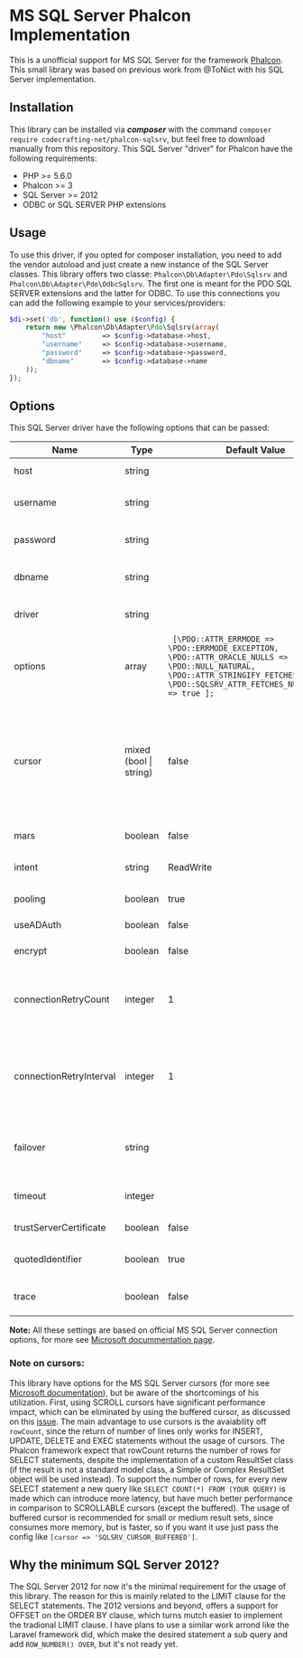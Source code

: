 # MS SQL Server Phalcon Implementation

This is a unofficial support for MS SQL Server for the framework [Phalcon](https://phalconphp.com). This small library was based on previous work from @ToNict with his SQL Server implementation.

## Installation

This library can be installed via ***composer*** with the command `composer require codecrafting-net/phalcon-sqlsrv`, but feel free to download manually from this repository. This SQL Server "driver" for Phalcon have the following requirements:

- PHP >= 5.6.0
- Phalcon >= 3
- SQL Server >= 2012
- ODBC or SQL SERVER PHP extensions

## Usage

To use this driver, if you opted for composer installation, you need to add the vendor autoload and just create a new instance of the SQL Server classes. This library offers two classe: `Phalcon\Db\Adapter\Pdo\Sqlsrv` and `Phalcon\Db\Adapter\Pdo\OdbcSqlsrv`. The first one is meant for the PDO SQL SERVER extensions and the latter for ODBC. To use this connections you can add the following example to your services/providers:

```php
$di->set('db', function() use ($config) {
	return new \Phalcon\Db\Adapter\Pdo\Sqlsrv(array(
		"host"         => $config->database->host,
		"username"     => $config->database->username,
		"password"     => $config->database->password,
		"dbname"       => $config->database->name
	));
});
```

## Options

This SQL Server driver have the following options that can be passed:

Name | Type | Default Value | Description | Required
------------ | ------------ | ------------- | ------------- | -------------
host | string | | Set the server attribute on the DSN string connection for the desired host | yes
username | string | | The username attribute on the DSN string connection for the desired DB username | yes
password | string | | The password attribute on the DSN string connection for the desired DB password | yes
dbname | string | | The database attribute on the DSN string connection for the desired DB name | yes
driver | string | | The driver attribute on the DSN string connection for the desired driver | only for OdbcSqlsrv class
options | array | ` [\PDO::ATTR_ERRMODE => \PDO::ERRMODE_EXCEPTION, \PDO::ATTR_ORACLE_NULLS => \PDO::NULL_NATURAL, \PDO::ATTR_STRINGIFY_FETCHES => false, \PDO::SQLSRV_ATTR_FETCHES_NUMERIC_TYPE => true ];` | The optional PDO connection attributes | no
cursor | mixed (bool &#124; string) | false | Set or not a MS SQL Server cursor. If the value is true for every new statement the option `[\PDO::ATTR_CURSOR => \PDO::CURSOR_SCROLL]` will be passed. If the value is a string not only the cursor is setted to SCROLL but, the attribute `\PDO::SQLSRV_ATTR_CURSOR_SCROLL_TYPE` is also setted with option value. For `EXEC` statements the cursor option is ignored | no
mars | boolean | false | Set or not the MultipleActiveResultSets attribute on the DSN string connection | no
intent | string | ReadWrite | Declares the application workload type when connecting to a server. Possible values are ReadOnly and ReadWrite | no
pooling | boolean | true | Specifies whether the connection is assigned from a connection pool | no
useADAuth | boolean | false | Specifies to whether to use a "ActiveDirectoryPassword" | no
encrypt | boolean | false | Specifies whether the communication with SQL Server is encrypted | no
connectionRetryCount | integer | 1 | The maximum number of attempts to reestablish a broken connection before giving up. By default, a single attempt is made to reestablish a connection when broken. A value of 0 means that no reconnection will be attempted | no
connectionRetryInterval | integer | 1 | The time, in seconds, between attempts to reestablish a connection. The application will attempt to reconnect immediately upon detecting a broken connection, and will then wait ConnectRetryInterval seconds before trying again. Ignored if value is 0 | no
failover | string | | Specifies Failover Partner for the server and instance of the database's mirror (if enabled and configured) to use when the primary server is unavailable. | no
timeout | integer | | Specifies Login Timeout for the number of seconds to wait before failing the connection attempt. | no
trustServerCertificate | boolean | false | Specifies whether the client should trust | no
quotedIdentifier | boolean | true | Specifies whether to use SQL-92 rules for quoted identifiers or to use legacy Transact-SQL rules. | no
trace | boolean | false | Specifies whether ODBC tracing is enabled or disabled for the connection being established. | no

**Note:** All these settings are based on official MS SQL Server connection options, for more see [Microsoft docummentation page](https://docs.microsoft.com/en-us/sql/connect/php/connection-options?view=sql-server-2017).

### Note on cursors:

 This library have options for the MS SQL Server cursors (for more see [Microsoft documentation](https://docs.microsoft.com/en-us/sql/connect/php/cursor-types-pdo-sqlsrv-driver?view=sql-server-2017)), but be aware of the shortcomings of his utilization. First, using SCROLL cursors have significant performance impact, which can be eliminated by using the buffered cursor, as discussed on this [issue](https://github.com/Microsoft/msphpsql/issues/189). The main advantage to use cursors is the avaiability off `rowCount`, since the return of number of lines only works for INSERT, UPDATE, DELETE and EXEC statements without the usage of cursors. The Phalcon framework expect that rowCount returns the number of rows for SELECT statements, despite the implementation of a custom ResultSet class (if the result is not a standard model class, a Simple or Complex ResultSet object will be used instead). To support the number of rows, for every new SELECT statement a new query like `SELECT COUNT(*) FROM (YOUR QUERY)` is made which can introduce more latency, but have much better performance in comparison to SCROLLABLE cursors (except the buffered). The usage of buffered cursor is recommended for small or medium result sets, since consumes more memory, but is faster, so if you want it use just pass the config like `[cursor => 'SQLSRV_CURSOR_BUFFERED']`.

## Why the minimum SQL Server 2012?

The SQL Server 2012 for now it's the minimal requirement for the usage of this library. The reason for this is mainly related to the LIMIT clause for the SELECT statements. The 2012 versions and beyond, offers a support for OFFSET on the ORDER BY clause, which turns mutch easier to implement the tradional LIMIT clause. I have plans to use a similar work arrond like the Laravel framework did, which make the desired statement a sub query and add `ROW_NUMBER() OVER`, but it's not ready yet.
